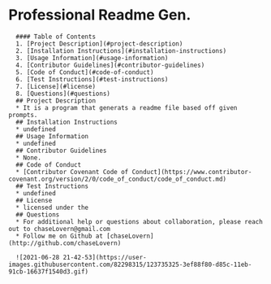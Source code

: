 # Professional Readme Gen.
          
      #### Table of Contents
      1. [Project Description](#project-description)
      2. [Installation Instructions](#installation-instructions)
      3. [Usage Information](#usage-information)
      4. [Contributor Guidelines](#contributor-guidelines)
      5. [Code of Conduct](#code-of-conduct)
      6. [Test Instructions](#test-instructions)
      7. [License](#license)
      8. [Questions](#questions)
      ## Project Description
      * It is a program that generats a readme file based off given prompts.
      ## Installation Instructions
      * undefined
      ## Usage Information
      * undefined
      ## Contributor Guidelines
      * None.
      ## Code of Conduct
      * [Contributor Covenant Code of Conduct](https://www.contributor-covenant.org/version/2/0/code_of_conduct/code_of_conduct.md)
      ## Test Instructions
      * undefined
      ## License
      * licensed under the 
      ## Questions
      * For additional help or questions about collaboration, please reach out to chaseLovern@gmail.com
      * Follow me on Github at [chaseLovern](http://github.com/chaseLovern)
      
      ![2021-06-28 21-42-53](https://user-images.githubusercontent.com/82298315/123735325-3ef88f80-d85c-11eb-91cb-16637f1540d3.gif)
